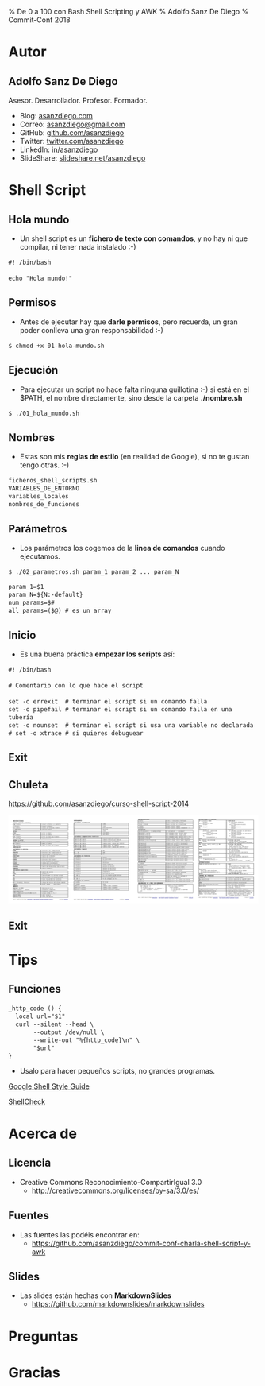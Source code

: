 % De 0 a 100 con Bash Shell Scripting y AWK
% Adolfo Sanz De Diego
% Commit-Conf 2018




# Autor



## Adolfo Sanz De Diego

Asesor. Desarrollador. Profesor. Formador.

- Blog: [asanzdiego.com](https://www.asanzdiego.com/)
- Correo: [asanzdiego@gmail.com](mailto:asanzdiego@gmail.com)
- GitHub: [github.com/asanzdiego](http://github.com/asanzdiego)
- Twitter: [twitter.com/asanzdiego](http://twitter.com/asanzdiego)
- LinkedIn: [in/asanzdiego](http://www.linkedin.com/in/asanzdiego)
- SlideShare: [slideshare.net/asanzdiego](http://www.slideshare.net/asanzdiego/)




# Shell Script




## Hola mundo

- Un shell script es un **fichero de texto con comandos**, y no hay ni que compilar, ni tener nada instalado :-)

~~~
#! /bin/bash

echo "Hola mundo!"
~~~

## Permisos

- Antes de ejecutar hay que **darle permisos**, pero recuerda, un gran poder conlleva una gran responsabilidad :-)

~~~
$ chmod +x 01-hola-mundo.sh
~~~

## Ejecución

- Para ejecutar un script no hace falta ninguna guillotina :-) si está en el $PATH, el nombre directamente, sino desde la carpeta **./nombre.sh**

~~~
$ ./01_hola_mundo.sh
~~~

## Nombres

- Estas son mis **reglas de estilo** (en realidad de Google), si no te gustan tengo otras. :-)

~~~
ficheros_shell_scripts.sh
VARIABLES_DE_ENTORNO
variables_locales
nombres_de_funciones
~~~

## Parámetros

- Los parámetros los cogemos de la **linea de comandos** cuando ejecutamos.

~~~
$ ./02_parametros.sh param_1 param_2 ... param_N
~~~

~~~
param_1=$1
param_N=${N:-default}
num_params=$#
all_params=($@) # es un array
~~~

## Inicio

- Es una buena práctica **empezar los scripts** así:

~~~
#! /bin/bash

# Comentario con lo que hace el script

set -o errexit  # terminar el script si un comando falla
set -o pipefail # terminar el script si un comando falla en una tubería
set -o nounset  # terminar el script si usa una variable no declarada
# set -o xtrace # si quieres debuguear
~~~

## Exit

## Chuleta

<https://github.com/asanzdiego/curso-shell-script-2014>

![](../img/chuleta-shell-script.png)


## Exit




# Tips


## Funciones

~~~
_http_code () {
  local url="$1"
  curl --silent --head \
       --output /dev/null \
       --write-out "%{http_code}\n" \
       "$url"
}

~~~



- Usalo para hacer pequeños scripts, no grandes programas.

[Google Shell Style Guide](https://google.github.io/styleguide/shell.xml)

[ShellCheck](https://github.com/koalaman/shellcheck)




# Acerca de



## Licencia

- Creative Commons Reconocimiento-CompartirIgual 3.0  
    - <http://creativecommons.org/licenses/by-sa/3.0/es/>

## Fuentes

- Las fuentes las podéis encontrar en:
    - <https://github.com/asanzdiego/commit-conf-charla-shell-script-y-awk>

## Slides

- Las slides están hechas con **MarkdownSlides**
    - <https://github.com/markdownslides/markdownslides>




# Preguntas




# Gracias